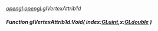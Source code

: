 _[opengl](../../modules/opengl/opengl-module.md):[opengl](../../modules/opengl/opengl-module.md).glVertexAttrib1d_
##### Function glVertexAttrib1d:Void( index:[GLuint](../../modules/opengl/opengl-gluint.md),x:[GLdouble](../../modules/opengl/opengl-gldouble.md) )
